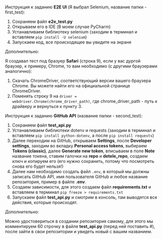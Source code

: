 Инструкция к заданию **E2E UI** (Я выбрал Selenium, название папки - first_test):
1) Сохраняем файл **e2e_test.py**
2) Открываем его в IDE (В моем случае PyCharm)
3) Устанавливаем библиотеку selenium (заходим в терминал и вставляем ```pip install -U selenium```)
4) Запускаем код, все происходящее вы увидите на экране

Дополнительно:

Я создавал тест под бразуер **Safari** (строка 9), если у вас дургой браузер, к примеру, Chrome, то вам необходимо (с другими браузерами аналогично):
1) Скачать ChromeDriver, соответствующий версии вашего браузера Chrome. Вы можете найти его на официальной странице ChromeDriver.
2) Поменять строку 9 на ```driver = webdriver.Chrome(chrome_driver_path)```, где chrome_driver_path - путь к драйверу и вернуться к пункту 3.

Инструкция к заданию **GitHub API** (название папки - second_test):
1) Сохраняем файл **test_api.py**
2) Устанавливаем библиотеки dotenv и requests (заходим в терминал и вставляем ```pip install python-dotenv```, а после ```pip install requests```)
3) Далее переходим на GitHub, открываем **Settings**, после **Developer settings**, заходим во вкладку **Personal access tokens**, выбираем **Tokens (classic)**,
далее **Generate new token**, вписываем в поле **Note** название токена, ставим галочки на **repo** и **detele_repo**, создаем ключ и копируем его (его нужно сохранить,
потому что посмотреть снова его будет нельзя!)
5) Далее нам необходимо создать файл ```.env```, в который мы должны записать GitHub API, имя пользователя GitHub и любое название репозитория, пример в файле **.env**.
6) Создаем зависимости, для этого создаем файл **requirements.txt** и вставляем в терминал ```pip freeze > requirements.txt```
7) Запускаем файл **test_api.py** и смотрим в консоль, там выводятся все действия, которые происходят.

Дополнительно:

Можно удостовериться в создании репозитория самому, для этого мы комментируем 60 строчку в файле **test_api.py** (перед ней поставить #),
после зайти в свои репозитории и увидеть новый с вашим названием.
